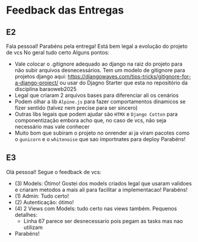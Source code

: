 # Feedback das Entregas

## E2

Fala pessoal! Parabéns pela entrega!
Está bem legal a evolução do projeto de vcs
No geral tudo certo
Alguns pontos:
- Vale colocar o .gitignore adequado ao django na raiz do projeto para não subir arquivos desnecessários. Tem um modelo de gitignore para projetos django aqui: https://djangowaves.com/tips-tricks/gitignore-for-a-django-project/ ou usar do Djagno Starter que esta no repositório da disciplina baraoweb2025
- Legal que criaram 2 arquivos bases para diferenciar ali os cenários
- Podem olhar a lib `Alpine.js` para fazer comportamentos dinamicos se fizer sentido (talvez nem precise para ser sincero)
- Outras libs legais que podem ajudar são `HTMX` e `Django Cotton` para componentização embora acho que, no caso de vcs, não seja necessário mas vale conhecer
- Muito bom que subiram o projeto no onrender ai ja viram pacotes como o `gunicorn` e o `whitenoise` que sao importnates para deploy
Parabéns!

## E3

Olá pessoal! Segue o feedback de vcs:
- (3) Models: Ótimo! Gostei dos models criados legal que usaram validoes e criaram metodos a mais ali para facilitar a implementacao! Parabéns!
- (1) Admin: Tudo certo!
- (2) Autenticação: ótimo!
- (4) 2 Views com Models: tudo certo nas views também. Pequenos detalhes:
	- Linha 67 parece ser desnecessario pois pegam as tasks mas nao utilizam
- Parabéns!
